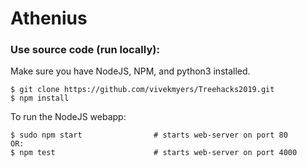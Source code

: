 # Athenius

### Use source code (run locally):

Make sure you have NodeJS, NPM, and python3 installed.

```console
$ git clone https://github.com/vivekmyers/Treehacks2019.git
$ npm install
```

To run the NodeJS webapp:
```console
$ sudo npm start 				# starts web-server on port 80
OR:
$ npm test						# starts web-server on port 4000
